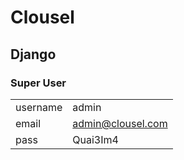 # Clousel
## Django
### Super User
|  |  |
|:--|:--|
|username|admin|
|email|admin@clousel.com|
|pass|Quai3Im4|
